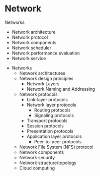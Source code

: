 # Network

Networks
- Network architecture
- Network protocol
- Network components
- Network scheduler
- Network performance evaluation
- Network service


* Networks
  * Network architectures
  * Network design principles
    - Network Layers
    - Network Naming and Addressing
  * Network protocols
    * Link-layer protocols
    * Network layer protocols
      - Routing protocols
      - Signaling protocols
    * Transport protocols
    * Session protocols
    * Presentation protocols
    * Application layer protocols
      - Peer-to-peer protocols
  * Network File System (NFS) protocol
  * Network components
  * Network security
  * Network structure/topology
  * Cloud computing
